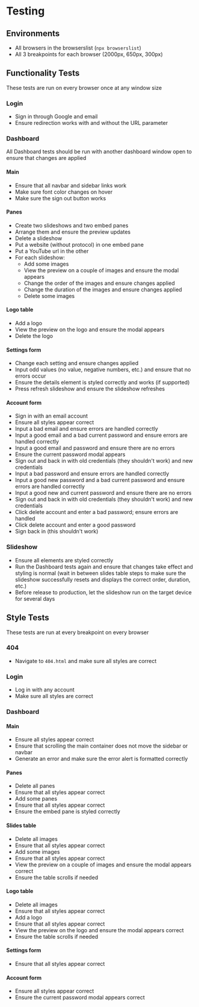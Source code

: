 # Testing

## Environments

- All browsers in the browserslist (`npx browserslist`)
- All 3 breakpoints for each browser (2000px, 650px, 300px)

## Functionality Tests

These tests are run on every browser once at any window size

### Login

- Sign in through Google and email
- Ensure redirection works with and without the URL parameter

### Dashboard

All Dashboard tests should be run with another dashboard window open to ensure that changes are applied

#### Main

- Ensure that all navbar and sidebar links work
- Make sure font color changes on hover
- Make sure the sign out button works

#### Panes

- Create two slideshows and two embed panes
- Arrange them and ensure the preview updates
- Delete a slideshow
- Put a website (without protocol) in one embed pane
- Put a YouTube url in the other
- For each slideshow:
  - Add some images
  - View the preview on a couple of images and ensure the modal appears
  - Change the order of the images and ensure changes applied
  - Change the duration of the images and ensure changes applied
  - Delete some images

#### Logo table

- Add a logo
- View the preview on the logo and ensure the modal appears
- Delete the logo

#### Settings form

- Change each setting and ensure changes applied
- Input odd values (no value, negative numbers, etc.) and ensure that no errors occur
- Ensure the details element is styled correctly and works (if supported)
- Press refresh slideshow and ensure the slideshow refreshes

#### Account form

- Sign in with an email account
- Ensure all styles appear correct
- Input a bad email and ensure errors are handled correctly
- Input a good email and a bad current password and ensure errors are handled correctly
- Input a good email and password and ensure there are no errors
- Ensure the current password modal appears
- Sign out and back in with old credentials (they shouldn't work) and new credentials
- Input a bad password and ensure errors are handled correctly
- Input a good new password and a bad current password and ensure errors are handled correctly
- Input a good new and current password and ensure there are no errors
- Sign out and back in with old credentials (they shouldn't work) and new credentials
- Click delete account and enter a bad password; ensure errors are handled
- Click delete account and enter a good password
- Sign back in (this shouldn't work)

### Slideshow

- Ensure all elements are styled correctly
- Run the Dashboard tests again and ensure that changes take effect and styling is normal (wait in between slides table steps to make sure the slideshow successfully resets and displays the correct order, duration, etc.)
- Before release to production, let the slideshow run on the target device for several days

## Style Tests

These tests are run at every breakpoint on every browser

### 404

- Navigate to `404.html` and make sure all styles are correct

### Login

- Log in with any account
- Make sure all styles are correct

### Dashboard

#### Main

- Ensure all styles appear correct
- Ensure that scrolling the main container does not move the sidebar or navbar
- Generate an error and make sure the error alert is formatted correctly

#### Panes

- Delete all panes
- Ensure that all styles appear correct
- Add some panes
- Ensure that all styles appear correct
- Ensure the embed pane is styled correctly

#### Slides table

- Delete all images
- Ensure that all styles appear correct
- Add some images
- Ensure that all styles appear correct
- View the preview on a couple of images and ensure the modal appears correct
- Ensure the table scrolls if needed

#### Logo table

- Delete all images
- Ensure that all styles appear correct
- Add a logo
- Ensure that all styles appear correct
- View the preview on the logo and ensure the modal appears correct
- Ensure the table scrolls if needed

#### Settings form

- Ensure that all styles appear correct

#### Account form

- Ensure all styles appear correct
- Ensure the current password modal appears correct
